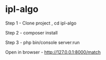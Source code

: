 # ipl-algo

Step 1 - Clone project , cd ipl-algo

Step 2 - composer install


Step 3 -  php bin/console server:run 

Open in browser - http://127.0.0.1:8000/match
